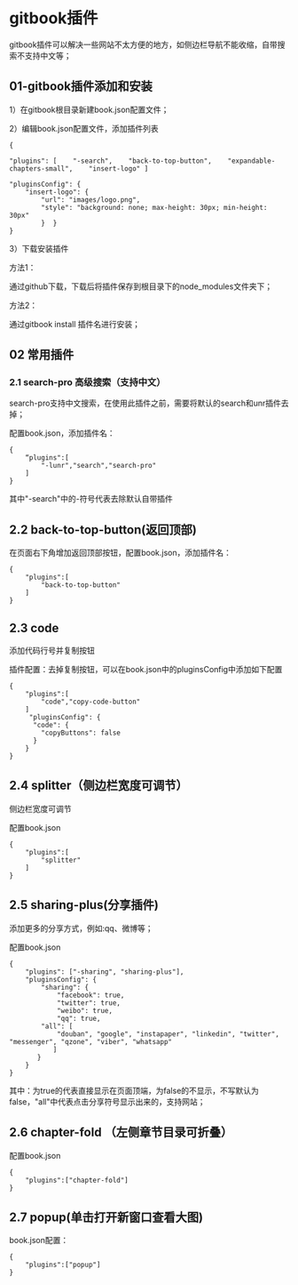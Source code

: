 # gitbook插件

gitbook插件可以解决一些网站不太方便的地方，如侧边栏导航不能收缩，自带搜索不支持中文等；

## 01-gitbook插件添加和安装

1）在gitbook根目录新建book.json配置文件；

2）编辑book.json配置文件，添加插件列表

```
{

"plugins": [    "-search",    "back-to-top-button",    "expandable-chapters-small",    "insert-logo" ]

"pluginsConfig": {    
	"insert-logo": {     
    	"url": "images/logo.png",     
        "style": "background: none; max-height: 30px; min-height: 30px"    
        }  }
}
```

3）下载安装插件

方法1：

通过github下载，下载后将插件保存到根目录下的node_modules文件夹下；

方法2：

通过gitbook install 插件名进行安装；



## 02 常用插件

### 2.1 search-pro 高级搜索（支持中文）

search-pro支持中文搜索，在使用此插件之前，需要将默认的search和unr插件去掉；

配置book.json，添加插件名：

```
{
	“plugins":[
		"-lunr","search","search-pro"
	]
}
```

其中"-search"中的-符号代表去除默认自带插件



## 2.2 back-to-top-button(返回顶部)

在页面右下角增加返回顶部按钮，配置book.json，添加插件名：

```
{
	"plugins":[
		"back-to-top-button"
	]
}
```

## 2.3 code

添加代码行号并复制按钮

插件配置：去掉复制按钮，可以在book.json中的pluginsConfig中添加如下配置

```
{
	"plugins":[
		"code","copy-code-button"
	]
	 "pluginsConfig": {
      "code": {
        "copyButtons": false
      }
    }
}
```

## 2.4 splitter（侧边栏宽度可调节）

侧边栏宽度可调节

配置book.json

```
{
	"plugins":[
		"splitter"
	]
}
```

## 2.5 sharing-plus(分享插件)

添加更多的分享方式，例如:qq、微博等；

配置book.json

```
{
    "plugins": ["-sharing", "sharing-plus"],
    "pluginsConfig": {
        "sharing": {
            "facebook": true,
            "twitter": true,
            "weibo": true,
            "qq": true,
        "all": [
            "douban", "google", "instapaper", "linkedin", "twitter", "messenger", "qzone", "viber", "whatsapp"
           ]
       }
    }
}
```

其中：为true的代表直接显示在页面顶端，为false的不显示，不写默认为false，"all"中代表点击分享符号显示出来的，支持网站；

## 2.6 chapter-fold （左侧章节目录可折叠）

配置book.json

```
{
	"plugins":["chapter-fold"]
}
```

##  2.7 popup(单击打开新窗口查看大图)

book.json配置：

```
{
	"plugins":["popup"]
}
```

